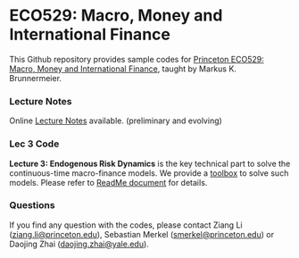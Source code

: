 # ECO529: Macro, Money and International Finance

This Github repository provides sample codes for  [Princeton ECO529: Macro, Money and International Finance](https://scholar.princeton.edu/markus/classes/eco529-financial-and-monetary-economics), taught by Markus K. Brunnermeier.

### Lecture Notes
Online [Lecture Notes](https://www.dropbox.com/s/z73ys7xpqaxwdua/ECO529_Notes.pdf?dl=0) available.
(preliminary and evolving)

### Lec 3 Code
**Lecture 3: Endogenous Risk Dynamics** is the key technical part to solve the continuous-time macro-finance models. We provide a [toolbox](https://github.com/daojingzhai/Princeton-ECO529/tree/master/Lec3) to solve such models. Please refer to [ReadMe document](https://github.com/daojingzhai/Princeton-ECO529/blob/master/Lec3/README.pdf) for details.

### Questions
If you find any question with the codes, please contact Ziang Li (<ziang.li@princeton.edu>), Sebastian Merkel (<smerkel@princeton.edu>) or Daojing Zhai (<daojing.zhai@yale.edu>).
